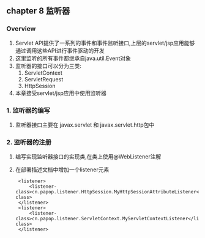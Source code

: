 ## chapter 8 监听器
###  Overview
1. Servlet API提供了一系列的事件和事件监听接口,上层的servlet/jsp应用能够通过调用这些API进行事件驱动的开发
2. 这里监听的所有事件都继承自java.util.Event对象
3. 监听器的接口可以分为三类:
    1. ServletContext
    2. ServletRequest
    3. HttpSession
4. 本章接受servlet/jsp应用中使用监听器

### 1. 监听器的编写
1. 监听器接口主要在 javax.servlet 和 javax.servlet.http包中

### 2. 监听器的注册
1. 编写实现监听器接口的实现类,在类上使用@WebListener注解
2. 在部署描述文档中增加一个listener元素

        <listener>
            <listener-class>cn.papop.listener.HttpSession.MyHttpSessionAttributeListener</listener-class>
        </listener>
        <listener>
            <listener-class>cn.papop.listener.ServletContext.MyServletContextListener</listener-class>
        </listener>


